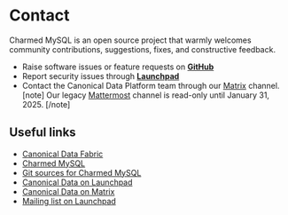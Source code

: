 # Contact

Charmed MySQL is an open source project that warmly welcomes community contributions, suggestions, fixes, and constructive feedback.
* Raise software issues or feature requests on [**GitHub**](https://github.com/canonical/mysql-operator/issues/new/choose)
* Report security issues through [**Launchpad**](https://wiki.ubuntu.com/DebuggingSecurity#How%20to%20File)
* Contact the Canonical Data Platform team through our [Matrix](https://matrix.to/#/#charmhub-data-platform:ubuntu.com) channel.
[note]
Our legacy [Mattermost](https://chat.charmhub.io/charmhub/channels/data-platform) channel is read-only until January 31, 2025.
[/note]


## Useful links
* [Canonical Data Fabric](https://ubuntu.com/data/)
* [Charmed MySQL](https://charmhub.io/mysql)
* [Git sources for Charmed MySQL](https://github.com/canonical/mysql-operator)
* [Canonical Data on Launchpad](https://launchpad.net/~data-platform)
* [Canonical Data on Matrix](https://matrix.to/#/#charmhub-data-platform:ubuntu.com) 
* [Mailing list on Launchpad](https://lists.launchpad.net/data-platform/)